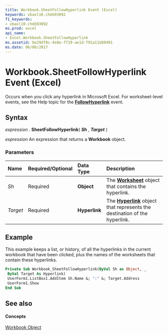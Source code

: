 ```yaml
---
title: Workbook.SheetFollowHyperlink Event (Excel)
keywords: vbaxl10.chm503092
f1_keywords:
- vbaxl10.chm503092
ms.prod: excel
api_name:
- Excel.Workbook.SheetFollowHyperlink
ms.assetid: be29df8c-4e8e-f719-ae1d-f91a11b89491
ms.date: 06/08/2017
---
```



# Workbook.SheetFollowHyperlink Event (Excel)

Occurs when you click any hyperlink in Microsoft Excel. For worksheet-level events, see the Help topic for the  **[FollowHyperlink](Excel.Worksheet.FollowHyperlink.md)** event.


## Syntax

 _expression_ . **SheetFollowHyperlink**( **_Sh_** , **_Target_** )

 _expression_ An expression that returns a **Workbook** object.


### Parameters



|**Name**|**Required/Optional**|**Data Type**|**Description**|
|:-----|:-----|:-----|:-----|
| _Sh_|Required| **Object**|The  **[Worksheet](Excel.Worksheet.md)** object that contains the hyperlink.|
| _Target_|Required| **Hyperlink**|The  **[Hyperlink](Excel.Hyperlink.md)** object that represents the destination of the hyperlink.|

## Example

This example keeps a list, or history, of all the hyperlinks in the current workbook that have been clicked, plus the names of the worksheets that contain these hyperlinks.


```vb
Private Sub Workbook_SheetFollowHyperlink(ByVal Sh as Object, _ 
 ByVal Target As Hyperlink) 
 UserForm1.ListBox1.AddItem Sh.Name &; ":" &; Target.Address 
 UserForm1.Show 
End Sub
```


## See also


#### Concepts


[Workbook Object](Excel.Workbook.md)

